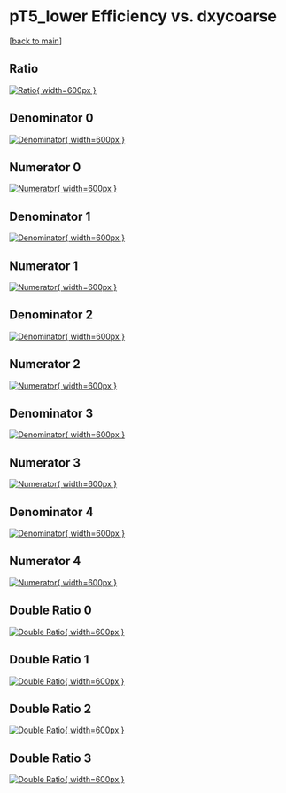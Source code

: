 # pT5_lower Efficiency vs. dxycoarse

[[back to main](./)]



## Ratio

[![Ratio](../mtv/var/pT5_lower_loweta_11_0_eff_dxycoarse.png){ width=600px }](../mtv/var/pT5_lower_loweta_11_0_eff_dxycoarse.pdf)

## Denominator 0

[![Denominator](../mtv/den/pT5_lower_loweta_11_0_eff_dxycoarse_den0.png){ width=600px }](../mtv/den/pT5_lower_loweta_11_0_eff_dxycoarse_den0.pdf)

## Numerator 0

[![Numerator](../mtv/num/pT5_lower_loweta_11_0_eff_dxycoarse_num0.png){ width=600px }](../mtv/num/pT5_lower_loweta_11_0_eff_dxycoarse_num0.pdf)

## Denominator 1

[![Denominator](../mtv/den/pT5_lower_loweta_11_0_eff_dxycoarse_den1.png){ width=600px }](../mtv/den/pT5_lower_loweta_11_0_eff_dxycoarse_den1.pdf)

## Numerator 1

[![Numerator](../mtv/num/pT5_lower_loweta_11_0_eff_dxycoarse_num1.png){ width=600px }](../mtv/num/pT5_lower_loweta_11_0_eff_dxycoarse_num1.pdf)

## Denominator 2

[![Denominator](../mtv/den/pT5_lower_loweta_11_0_eff_dxycoarse_den2.png){ width=600px }](../mtv/den/pT5_lower_loweta_11_0_eff_dxycoarse_den2.pdf)

## Numerator 2

[![Numerator](../mtv/num/pT5_lower_loweta_11_0_eff_dxycoarse_num2.png){ width=600px }](../mtv/num/pT5_lower_loweta_11_0_eff_dxycoarse_num2.pdf)

## Denominator 3

[![Denominator](../mtv/den/pT5_lower_loweta_11_0_eff_dxycoarse_den3.png){ width=600px }](../mtv/den/pT5_lower_loweta_11_0_eff_dxycoarse_den3.pdf)

## Numerator 3

[![Numerator](../mtv/num/pT5_lower_loweta_11_0_eff_dxycoarse_num3.png){ width=600px }](../mtv/num/pT5_lower_loweta_11_0_eff_dxycoarse_num3.pdf)

## Denominator 4

[![Denominator](../mtv/den/pT5_lower_loweta_11_0_eff_dxycoarse_den4.png){ width=600px }](../mtv/den/pT5_lower_loweta_11_0_eff_dxycoarse_den4.pdf)

## Numerator 4

[![Numerator](../mtv/num/pT5_lower_loweta_11_0_eff_dxycoarse_num4.png){ width=600px }](../mtv/num/pT5_lower_loweta_11_0_eff_dxycoarse_num4.pdf)

## Double Ratio 0

[![Double Ratio](../mtv/ratio/pT5_lower_loweta_11_0_eff_dxycoarse_ratio0.png){ width=600px }](../mtv/ratio/pT5_lower_loweta_11_0_eff_dxycoarse_ratio0.pdf)

## Double Ratio 1

[![Double Ratio](../mtv/ratio/pT5_lower_loweta_11_0_eff_dxycoarse_ratio1.png){ width=600px }](../mtv/ratio/pT5_lower_loweta_11_0_eff_dxycoarse_ratio1.pdf)

## Double Ratio 2

[![Double Ratio](../mtv/ratio/pT5_lower_loweta_11_0_eff_dxycoarse_ratio2.png){ width=600px }](../mtv/ratio/pT5_lower_loweta_11_0_eff_dxycoarse_ratio2.pdf)

## Double Ratio 3

[![Double Ratio](../mtv/ratio/pT5_lower_loweta_11_0_eff_dxycoarse_ratio3.png){ width=600px }](../mtv/ratio/pT5_lower_loweta_11_0_eff_dxycoarse_ratio3.pdf)

